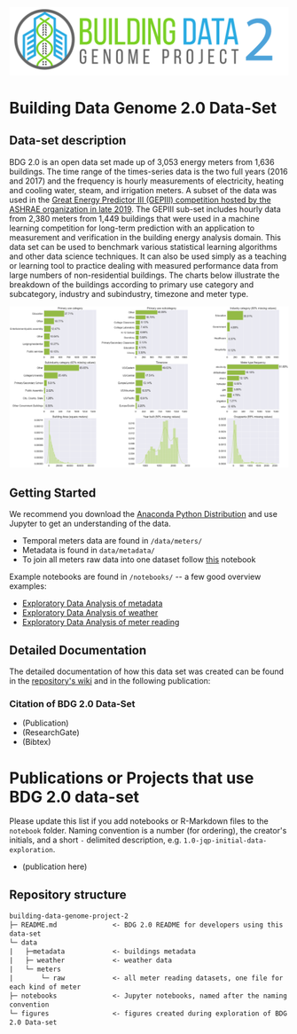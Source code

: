 ![logo](figures/buildingdatagenome2.png)

# Building Data Genome 2.0 Data-Set
## Data-set description
BDG 2.0 is an open data set made up of 3,053 energy meters from 1,636 buildings. The time range of the times-series data is the two full years (2016 and 2017) and the frequency is hourly measurements of electricity, heating and cooling water, steam, and irrigation meters. A subset of the data was used in the [Great Energy Predictor III (GEPIII) competition hosted by the ASHRAE organization in late 2019](https://www.kaggle.com/c/ashrae-energy-prediction). The GEPIII sub-set includes hourly data from 2,380 meters from 1,449 buildings that were used in a machine learning competition for long-term prediction with an application to measurement and verification in the building energy analysis domain. This data set can be used to benchmark various statistical learning algorithms and other data science techniques. It can also be used simply as a teaching or learning tool to practice dealing with measured performance data from large numbers of non-residential buildings. The charts below illustrate the breakdown of the buildings according to primary use category and subcategory, industry and subindustry, timezone and meter type.<br>

![cat_features](figures/metadata_features.png)

## Getting Started
We recommend you download the [Anaconda Python Distribution](https://www.continuum.io/downloads) and use Jupyter to get an understanding of the data.
- Temporal meters data are found in `/data/meters/`
- Metadata is found in `data/metadata/`
- To join all meters raw data into one dataset follow [this](/notebooks/00_All-meters-dataset.ipynb) notebook

Example notebooks are found in `/notebooks/` -- a few good overview examples:
- [Exploratory Data Analysis of metadata](notebooks/01_EDA-metadata.ipynb)
- [Exploratory Data Analysis of weather](notebooks/02_EDA-weather.ipynb)
- [Exploratory Data Analysis of meter reading](notebooks/03_EDA-meter-reading.ipynb)

## Detailed Documentation
The detailed documentation of how this data set was created can be found in the [repository's wiki](https://github.com/buds-lab/building-data-genome-project-2/wiki) and in the following publication:

### Citation of BDG 2.0 Data-Set
* (Publication)
* (ResearchGate)
* (Bibtex)

# Publications or Projects that use BDG 2.0 data-set
Please update this list if you add notebooks or R-Markdown files to the ``notebook`` folder. Naming convention is a number (for ordering), the creator's initials, and a short `-` delimited description, e.g. `1.0-jqp-initial-data-exploration`.

- (publication here)

## Repository structure
```
building-data-genome-project-2
├─ README.md              <- BDG 2.0 README for developers using this data-set
└─ data
|   ├─metadata            <- buildings metadata
|   ├─ weather            <- weather data
|   └─ meters
|       └─ raw            <- all meter reading datasets, one file for each kind of meter
├─ notebooks              <- Jupyter notebooks, named after the naming convention
└─ figures                <- figures created during exploration of BDG 2.0 Data-set
```


